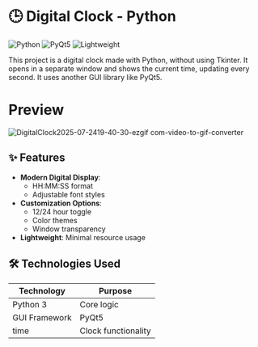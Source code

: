 # 🕒 Digital Clock - Python

![Python](https://img.shields.io/badge/Python-3.8+-blue?logo=python)
![PyQt5](https://img.shields.io/badge/PyQt5-5.15+-green?logo=qt)
![Lightweight](https://img.shields.io/badge/Size-<50KB-success)

This project is a digital clock made with Python, without using Tkinter.
It opens in a separate window and shows the current time, updating every second. It uses another GUI library like PyQt5.

# Preview
![DigitalClock2025-07-2419-40-30-ezgif com-video-to-gif-converter](https://github.com/user-attachments/assets/46f264d0-69b3-44ae-b751-6db5e6f1a98c)


## ✨ Features
- **Modern Digital Display**:
  - HH:MM:SS format
  - Adjustable font styles
- **Customization Options**:
  - 12/24 hour toggle
  - Color themes
  - Window transparency
- **Lightweight**: Minimal resource usage

## 🛠️ Technologies Used
| Technology | Purpose |
|------------|---------|
| Python 3 | Core logic |
| GUI Framework | PyQt5 |
| time | Clock functionality |

